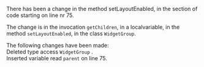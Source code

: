 There has been a change in the method setLayoutEnabled, in the section of code starting on line nr 75.
  
The change is in the invocation ```getChildren```, in a localvariable, in the method ```setLayoutEnabled```, in the class ```WidgetGroup```.
  
The following changes have been made:  
Deleted type access ```WidgetGroup``` .  
Inserted variable read ```parent``` on line 75.  
